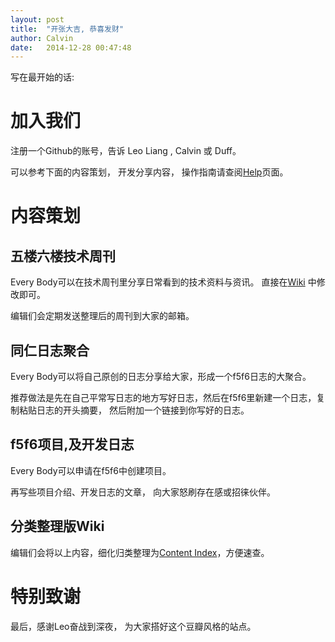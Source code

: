 ```yaml
---
layout: post
title:  "开张大吉, 恭喜发财"
author: Calvin
date:   2014-12-28 00:47:48
---
```


写在最开始的话:

# 加入我们

注册一个Github的账号，告诉 Leo Liang , Calvin 或 Duff。

可以参考下面的内容策划， 开发分享内容， 操作指南请查阅[Help](/help.html)页面。

# 内容策划

## 五楼六楼技术周刊

Every Body可以在技术周刊里分享日常看到的技术资料与资讯。 直接在[Wiki](https://github.com/f5f6/f5f6.github.io/wiki/WeeklyDraft) 中修改即可。

编辑们会定期发送整理后的周刊到大家的邮箱。

## 同仁日志聚合

Every Body可以将自己原创的日志分享给大家，形成一个f5f6日志的大聚合。

推荐做法是先在自己平常写日志的地方写好日志，然后在f5f6里新建一个日志，复制粘贴日志的开头摘要， 然后附加一个链接到你写好的日志。

## f5f6项目,及开发日志

Every Body可以申请在f5f6中创建项目。

再写些项目介绍、开发日志的文章， 向大家怒刷存在感或招徕伙伴。

## 分类整理版Wiki

编辑们会将以上内容，细化归类整理为[Content Index](/all.html)，方便速查。


# 特别致谢

最后，感谢Leo奋战到深夜， 为大家搭好这个豆瓣风格的站点。


